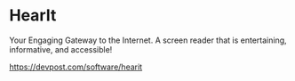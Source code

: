 # HearIt
Your Engaging Gateway to the Internet. A screen reader that is entertaining, informative, and accessible!

https://devpost.com/software/hearit
